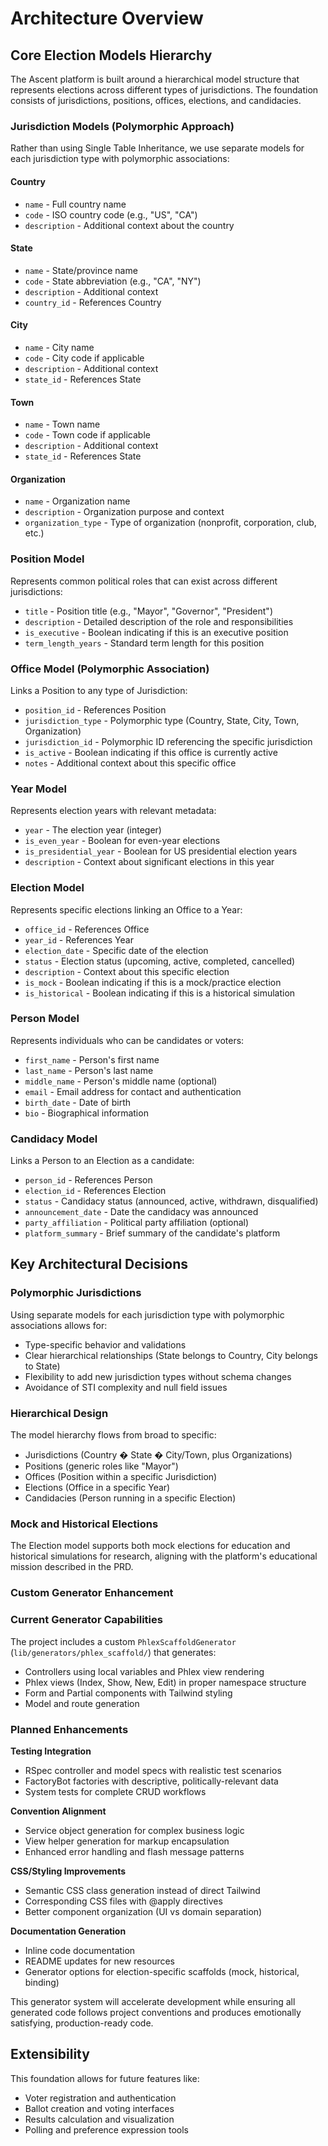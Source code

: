 # Architecture Overview

## Core Election Models Hierarchy

The Ascent platform is built around a hierarchical model structure that represents elections across different types of jurisdictions. The foundation consists of jurisdictions, positions, offices, elections, and candidacies.

### Jurisdiction Models (Polymorphic Approach)

Rather than using Single Table Inheritance, we use separate models for each jurisdiction type with polymorphic associations:

#### Country
- `name` - Full country name
- `code` - ISO country code (e.g., "US", "CA")
- `description` - Additional context about the country

#### State
- `name` - State/province name
- `code` - State abbreviation (e.g., "CA", "NY")
- `description` - Additional context
- `country_id` - References Country

#### City
- `name` - City name
- `code` - City code if applicable
- `description` - Additional context
- `state_id` - References State

#### Town
- `name` - Town name
- `code` - Town code if applicable
- `description` - Additional context
- `state_id` - References State

#### Organization
- `name` - Organization name
- `description` - Organization purpose and context
- `organization_type` - Type of organization (nonprofit, corporation, club, etc.)

### Position Model

Represents common political roles that can exist across different jurisdictions:

- `title` - Position title (e.g., "Mayor", "Governor", "President")
- `description` - Detailed description of the role and responsibilities
- `is_executive` - Boolean indicating if this is an executive position
- `term_length_years` - Standard term length for this position

### Office Model (Polymorphic Association)

Links a Position to any type of Jurisdiction:

- `position_id` - References Position
- `jurisdiction_type` - Polymorphic type (Country, State, City, Town, Organization)
- `jurisdiction_id` - Polymorphic ID referencing the specific jurisdiction
- `is_active` - Boolean indicating if this office is currently active
- `notes` - Additional context about this specific office

### Year Model

Represents election years with relevant metadata:

- `year` - The election year (integer)
- `is_even_year` - Boolean for even-year elections
- `is_presidential_year` - Boolean for US presidential election years
- `description` - Context about significant elections in this year

### Election Model

Represents specific elections linking an Office to a Year:

- `office_id` - References Office
- `year_id` - References Year
- `election_date` - Specific date of the election
- `status` - Election status (upcoming, active, completed, cancelled)
- `description` - Context about this specific election
- `is_mock` - Boolean indicating if this is a mock/practice election
- `is_historical` - Boolean indicating if this is a historical simulation

### Person Model

Represents individuals who can be candidates or voters:

- `first_name` - Person's first name
- `last_name` - Person's last name
- `middle_name` - Person's middle name (optional)
- `email` - Email address for contact and authentication
- `birth_date` - Date of birth
- `bio` - Biographical information

### Candidacy Model

Links a Person to an Election as a candidate:

- `person_id` - References Person
- `election_id` - References Election
- `status` - Candidacy status (announced, active, withdrawn, disqualified)
- `announcement_date` - Date the candidacy was announced
- `party_affiliation` - Political party affiliation (optional)
- `platform_summary` - Brief summary of the candidate's platform

## Key Architectural Decisions

### Polymorphic Jurisdictions
Using separate models for each jurisdiction type with polymorphic associations allows for:
- Type-specific behavior and validations
- Clear hierarchical relationships (State belongs to Country, City belongs to State)
- Flexibility to add new jurisdiction types without schema changes
- Avoidance of STI complexity and null field issues

### Hierarchical Design
The model hierarchy flows from broad to specific:
- Jurisdictions (Country � State � City/Town, plus Organizations)
- Positions (generic roles like "Mayor")
- Offices (Position within a specific Jurisdiction)
- Elections (Office in a specific Year)
- Candidacies (Person running in a specific Election)

### Mock and Historical Elections
The Election model supports both mock elections for education and historical simulations for research, aligning with the platform's educational mission described in the PRD.

### Custom Generator Enhancement

### Current Generator Capabilities
The project includes a custom `PhlexScaffoldGenerator` (`lib/generators/phlex_scaffold/`) that generates:
- Controllers using local variables and Phlex view rendering
- Phlex views (Index, Show, New, Edit) in proper namespace structure
- Form and Partial components with Tailwind styling
- Model and route generation

### Planned Enhancements

**Testing Integration**
- RSpec controller and model specs with realistic test scenarios
- FactoryBot factories with descriptive, politically-relevant data
- System tests for complete CRUD workflows

**Convention Alignment**
- Service object generation for complex business logic
- View helper generation for markup encapsulation  
- Enhanced error handling and flash message patterns

**CSS/Styling Improvements**
- Semantic CSS class generation instead of direct Tailwind
- Corresponding CSS files with @apply directives
- Better component organization (UI vs domain separation)

**Documentation Generation**
- Inline code documentation
- README updates for new resources
- Generator options for election-specific scaffolds (mock, historical, binding)

This generator system will accelerate development while ensuring all generated code follows project conventions and produces emotionally satisfying, production-ready code.

## Extensibility
This foundation allows for future features like:
- Voter registration and authentication
- Ballot creation and voting interfaces
- Results calculation and visualization
- Polling and preference expression tools